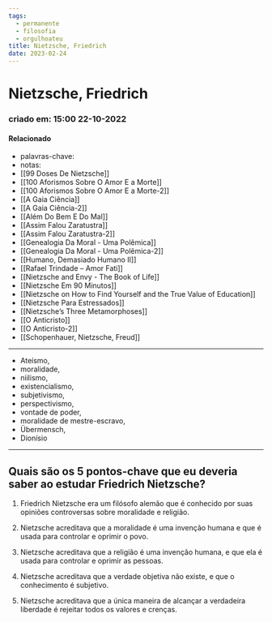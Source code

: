 ```yaml
---
tags:
  - permanente
  - filosofia
  - orgulhoateu
title: Nietzsche, Friedrich
date: 2023-02-24
---
```

# Nietzsche, Friedrich
### criado em: 15:00 22-10-2022

#### Relacionado
- palavras-chave: 
- notas:
- [[99 Doses De Nietzsche]]
- [[100 Aforismos Sobre O Amor E a Morte]]
- [[100 Aforismos Sobre O Amor E a Morte-2]]
- [[A Gaia Ciência]]
- [[A Gaia Ciência-2]]
- [[Além Do Bem E Do Mal]]
- [[Assim Falou Zaratustra]]
- [[Assim Falou Zaratustra-2]]
- [[Genealogia Da Moral - Uma Polêmica]]
- [[Genealogia Da Moral - Uma Polêmica-2]]
- [[Humano, Demasiado Humano II]]
- [[Rafael Trindade – Amor Fati]]
- [[Nietzsche and Envy - The Book of Life]]
- [[Nietzsche Em 90 Minutos]]
- [[Nietzsche on How to Find Yourself and the True Value of Education]]
- [[Nietzsche Para Estressados]]
- [[Nietzsche’s Three Metamorphoses]]
- [[O Anticristo]]
- [[O Anticristo-2]]
- [[Schopenhauer, Nietzsche, Freud]]

---
- Ateísmo, 
- moralidade, 
- niilismo, 
- existencialismo, 
- subjetivismo, 
- perspectivismo, 
- vontade de poder, 
- moralidade de mestre-escravo, 
- Übermensch, 
- Dionísio

---
## Quais são os 5 pontos-chave que eu deveria saber ao estudar Friedrich Nietzsche?

1. Friedrich Nietzsche era um filósofo alemão que é conhecido por suas opiniões controversas sobre moralidade e religião.

2. Nietzsche acreditava que a moralidade é uma invenção humana e que é usada para controlar e oprimir o povo.

3. Nietzsche acreditava que a religião é uma invenção humana, e que ela é usada para controlar e oprimir as pessoas.

4. Nietzsche acreditava que a verdade objetiva não existe, e que o conhecimento é subjetivo.

5. Nietzsche acreditava que a única maneira de alcançar a verdadeira liberdade é rejeitar todos os valores e crenças.
